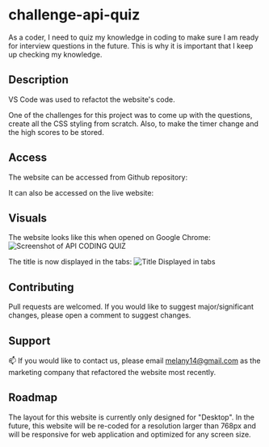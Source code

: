 # challenge-api-quiz


As a coder, I need to quiz my knowledge in coding to make sure I am ready for interview questions in the future. This is why it is important that I keep up checking my knowledge. 

## Description 

VS Code was used to refactot the website's code. 

One of the challenges for this project was to come up with the questions, create all the CSS styling from scratch. Also, to make the timer change and the high scores to be stored.  

## Access

The website can be accessed from Github repository:



It can also be accessed on the live website: 

 ## Visuals

The website looks like this when opened on Google Chrome: 
 ![Screenshot of API CODING QUIZ]()

The title is now displayed in the tabs:
![Title Displayed in tabs](./assets/images/Titled-displayed.png)


## Contributing

Pull requests are welcomed. If you would like to suggest major/significant changes, please open a comment to suggest changes. 

## Support

📫  If you would like to contact us, please email melany14@gmail.com as the marketing company that refactored the website most recently.

## Roadmap

The layout for this website is currently only designed for "Desktop". In the future, this website will be re-coded for a resolution larger than 768px and will be responsive for web application and optimized for any screen size. 